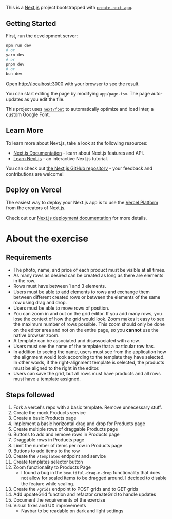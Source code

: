 This is a [Next.js](https://nextjs.org/) project bootstrapped with [`create-next-app`](https://github.com/vercel/next.js/tree/canary/packages/create-next-app).

## Getting Started

First, run the development server:

```bash
npm run dev
# or
yarn dev
# or
pnpm dev
# or
bun dev
```

Open [http://localhost:3000](http://localhost:3000) with your browser to see the result.

You can start editing the page by modifying `app/page.tsx`. The page auto-updates as you edit the file.

This project uses [`next/font`](https://nextjs.org/docs/basic-features/font-optimization) to automatically optimize and load Inter, a custom Google Font.

## Learn More

To learn more about Next.js, take a look at the following resources:

- [Next.js Documentation](https://nextjs.org/docs) - learn about Next.js features and API.
- [Learn Next.js](https://nextjs.org/learn) - an interactive Next.js tutorial.

You can check out [the Next.js GitHub repository](https://github.com/vercel/next.js/) - your feedback and contributions are welcome!

## Deploy on Vercel

The easiest way to deploy your Next.js app is to use the [Vercel Platform](https://vercel.com/new?utm_medium=default-template&filter=next.js&utm_source=create-next-app&utm_campaign=create-next-app-readme) from the creators of Next.js.

Check out our [Next.js deployment documentation](https://nextjs.org/docs/deployment) for more details.

# About the exercise
## Requirements
- The photo, name, and price of each product must be visible at all times.
- As many rows as desired can be created as long as there are elements in the row.
- Rows must have between 1 and 3 elements.
- Users must be able to add elements to rows and exchange them between different created rows or between the elements of the same row using drag and drop.
- Users must be able to move rows of position.
- You can zoom in and out on the grid editor. If you add many rows, you lose the context of how the grid would look. Zoom makes it easy to see the maximum number of rows possible. This zoom should only be done on the editor area and not on the entire page, so you **cannot** use the native browser zoom.
- A template can be associated and disassociated with a row.
- Users must see the name of the template that a particular row has.
- In addition to seeing the name, users must see from the application how the alignment would look according to the template they have selected. In other words, if the right-alignment template is selected, the products must be aligned to the right in the editor.
- Users can save the grid, but all rows must have products and all rows must have a template assigned.

## Steps followed
1. Fork a vercel's repo with a basic template. Remove unnecessary stuff.
2. Create the mock Products service
3. Create a basic Products page
4. Implement a basic horizontal drag and drop for Products page
5. Create multiple rows of draggable Products page
6. Buttons to add and remove rows in Products page
7. Draggable rows in Products page
8. Limit the number of items per row in Products page
9. Buttons to add items to the row
10. Create the `/templates` endpoint and service
11. Create templates selector button
12. Zoom functionality to Products Page
    - I found a bug in the `beautiful-drag-n-drop` functionality that does not allow for scaled items to be dragged around. I decided to disable the feature while scaling.
13. Create the `/grids` endpoint to POST grids and to GET grids
14. Add updateGrid function and refactor createGrid to handle updates
15. Document the requirements of the exercise
16. Visual fixes and UX improvements
    - Navbar to be readable on dark and light settings